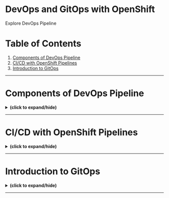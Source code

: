# DevOps and GitOps with OpenShift
Explore DevOps Pipeline

# Table of Contents
1. [Components of DevOps Pipeline](#devops_pipeline)
2. [CI/CD with OpenShift Pipelines](#cicd_with_openshift)
3. [Introduction to GitOps](#intro_to_gitops)

---


<a id="devops_pipeline"></a>
# Components of DevOps Pipeline
<details close>
<summary><b>(click to expand/hide)</b></summary>
<!-- MarkdownTOC -->

# Components of DevOps Pipeline

## Overview
- **Objective**: Understanding the structure and function of a DevOps pipeline, including its key components for CI/CD and compliance.
- **Definition**: A DevOps pipeline is an automated workflow that facilitates software delivery.

## Continuous Integration (CI) Pipeline
1. **Purpose**: Validates, packages, and builds components, creating deployable artifacts.
2. **Components**:
   - **Pull Requests**: Trigger PR pipeline for code validation.
   - **Issue Tracker**: Integrates with CI pipeline for issue resolution.
   - **Application Repository**: Stores source code for build and testing.
   - **Code Risk Analyzer**: Analyzes code for risks and vulnerabilities.
   - **Slack Integration**: Enables communication with development team.
   - **DevOps Insights**: Generates reports for performance improvement.
   - **SonarCube**: Manages code quality.
   - **Secrets Manager**: Secures sensitive information.
   - **Evidence & Inventory**: Stores artifacts and tracks deployments.

## Continuous Delivery (CD) Pipeline
1. **Purpose**: Deploys artifacts into target environments.
2. **Components**:
   - **Change Request Tool**: Manages and tracks system changes.
   - **Key Protect**: Stores cryptographic keys and sensitive information.
   - **Security & Compliance Center**: Enforces security and compliance policies.
   - **DevOps Insights & Secrets Manager**: Similar role as in CI pipeline.
   - **CD Workflow**: Automates deployment, security, and documentation processes.

## Continuous Compliance Pipeline
1. **Objective**: Maintains security and compliance standards throughout the development lifecycle.
2. **Workflow**:
   - **Static Code Analysis**: Validates application code against security and compliance rules.
   - **Compliance Checks**: Verifies industry-specific or regulatory compliance.
   - **Key Protect & Security Center**: Secures and evaluates compliance.
   - **DevOps Insights & Secrets Manager**: Collects data and manages sensitive information.
   - **Slack Notifications**: Informs team about pipeline status.
   - **Evidence Collection**: Demonstrates compliance through logs and artifacts.

## Conclusion
- **Utility of Pipelines**: Automates software delivery, ensuring quality, security, and compliance.
- **CI Pipeline**: Focuses on code validation, testing, and artifact creation.
- **CD Pipeline**: Responsible for artifact deployment and environment configuration.
- **Compliance Pipeline**: Ensures continuous alignment with security and regulatory standards.

<!-- /MarkdownTOC -->
</details>

---

<a id="cicd_with_openshift"></a>
# CI/CD with OpenShift Pipelines
<details close>
<summary><b>(click to expand/hide)</b></summary>
<!-- MarkdownTOC -->



<!-- /MarkdownTOC -->
</details>

---

<a id="intro_to_gitops"></a>
# Introduction to GitOps
<details close>
<summary><b>(click to expand/hide)</b></summary>
<!-- MarkdownTOC -->



<!-- /MarkdownTOC -->
</details>

---
